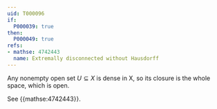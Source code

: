 ```yaml
---
uid: T000096
if:
  P000039: true
then:
  P000049: true
refs:
- mathse: 4742443
  name: Extremally disconnected without Hausdorff
---
```


Any nonempty open set $U\subseteq X$ is dense in X, so its closure is the whole space, which is open.

See {{mathse:4742443}}.
